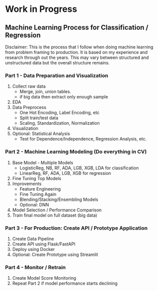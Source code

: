 # Work in Progress
## Machine Learning Process for Classification / Regression

Disclaimer: This is the process that I follow when doing machine learning from problem framing to production. It is based on my experience and research through out the years. This may vary between structured and unstructured data but the overall structure remains.

### Part 1 - Data Preparation and Visualization
1. Collect raw data
    - Merge, join, union tables.
    - if big data then extract only enough sample
2. EDA
3. Data Preprocess
    - One Hot Encoding, Label Encoding, etc
    - Split train/test data
    - Scaling, Standardization, Normalization
4. Visualization
5. Optional: Statistical Analysis
    - Test for Dependence/Independence, Regression Analysis, etc.

### Part 2 - Machine Learning Modeling (Do everything in CV)
1. Base Model - Multiple Models
    - LogisticReg, NB, RF, ADA, LGB, XGB, LDA for classification
    - LinearReg, RF, ADA, LGB, XGB for regression
2. Fine Tuning Top Models
3. Improvements
    - Feature Engineering
    - Fine Tuning Again
    - Blending/Stacking/Ensembling Models
    - Optional: DNN
4. Model Selection / Performance Comparison
5. Train final model on full dataset (big data)

### Part 3 - For Production: Create API / Prototype Application
1. Create Data Pipeline
2. Create API using Flask/FastAPI
3. Deploy using Docker
4. Optional: Create Prototype using Streamlit

### Part 4 - Monitor / Retrain
1. Create Model Score Monitoring
2. Repeat Part 2 if model performance starts declining
